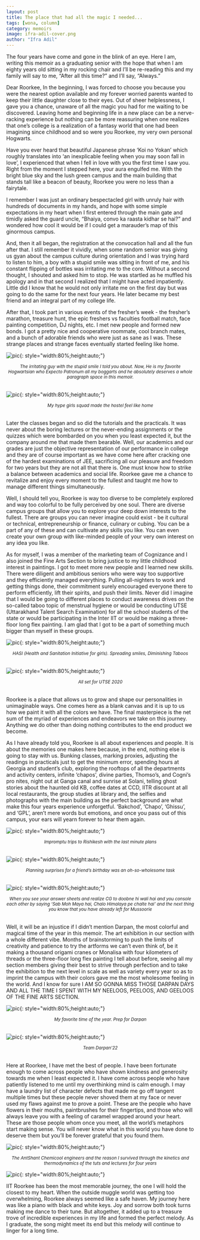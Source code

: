 ```yaml
---
layout: post
title: The place that had all the magic I needed...
tags: [wona, column]
category: memoirs
image: ifra-adil-cover.png
author: "Ifra Adil"
---
```


The four years have come and gone in the blink of an eye. Here I am, writing this memoir as a graduating senior with the hope that when I am eighty years old sitting in my rocking chair and I’ll be re-reading this and my family will say to me, “After all this time?” and I’ll say, “Always.”

Dear Roorkee, In the beginning, I was forced to choose you because you were the nearest option available and my forever worried parents wanted to keep their little daughter close to their eyes. Out of sheer helplessness, I gave you a chance, unaware of all the magic you had for me waiting to be discovered. Leaving home and beginning life in a new place can be a nerve-racking experience but nothing can be more reassuring when one realizes that one’s college is a realization of a fantasy world that one had been imagining since childhood and so were you Roorkee, my very own personal Hogwarts.

Have you ever heard that beautiful Japanese phrase ‘Koi no Yokan’ which roughly translates into ‘an inexplicable feeling when you may soon fall in love’, I experienced that when I fell in love with you the first time I saw you. Right from the moment I stepped here, your aura engulfed me. With the bright blue sky and the lush green campus and the main building that stands tall like a beacon of beauty, Roorkee you were no less than a fairytale.

I remember I was just an ordinary bespectacled girl with unruly hair with hundreds of documents in my hands, and hope with some simple expectations in my heart when I first entered through the main gate and timidly asked the guard uncle, “Bhaiya, convo ka raasta kidhar se hai?” and wondered how cool it would be if I could get a marauder’s map of this ginormous campus.
 
And, then it all began, the registration at the convocation hall and all the fun after that. I still remember it vividly, when some random senior was giving us gyan about the campus culture during orientation and I was trying hard to listen to him, a boy with a stupid smile was sitting in front of me, and his constant flipping of bottles was irritating me to the core. Without a second thought, I shouted and asked him to stop. He was startled as he muffled his apology and in that second I realized that I might have acted impatiently. Little did I know that he would not only irritate me on the first day but was going to do the same for the next four years. He later became my best friend and an integral part of my college life.

After that, I took part in various events of the fresher’s week - the fresher’s marathon, treasure hunt, the epic freshers vs faculties football match, face painting competition, DJ nights, etc. I met new people and formed new bonds. I got a pretty nice and cooperative roommate, cool branch mates, and a bunch of adorable friends who were just as sane as I was. These strange places and strange faces eventually started feeling like home.


![pic](/images/posts/ifra-adil-01.jpeg){: style="width:80%;height:auto;"}<em><small><center>The irritating guy with the stupid smile I told you about. Now, He is my favorite Hogwartsian who Expecto Patronum all my boggarts and he absolutely deserves a whole paragraph space in this memoir.</center></small></em><br />

![pic](/images/posts/ifra-adil-02.jpeg){: style="width:80%;height:auto;"}<em><small><center>My hype girls squad made the hostel feel like home</center></small></em><br />

Later the classes began and so did the tutorials and the practicals. It was never about the boring lectures or the never-ending assignments or the quizzes which were bombarded on you when you least expected it, but the company around me that made them bearable. Well, our academics and our grades are just the objective representation of our performance in college and they are of course important as we have come here after cracking one of the hardest examinations of JEE, sacrificing all our pleasure and freedom for two years but they are not all that there is. One must know how to strike a balance between academics and social life. Roorkee gave me a chance to revitalize and enjoy every moment to the fullest and taught me how to manage different things simultaneously.

Well, I should tell you, Roorkee is way too diverse to be completely explored and way too colorful to be fully perceived by one soul. There are diverse campus groups that allow you to explore your deep down interests to the fullest. There are groups you can never imagine could exist - be it cultural or technical, entrepreneurship or finance, culinary or cubing. You can be a part of any of these and can cultivate any skills you like. You can even create your own group with like-minded people of your very own interest on any idea you like.

As for myself, I was a member of the marketing team of Cognizance and I also joined the Fine Arts Section to bring justice to my little childhood interest in paintings. I got to meet more new people and I learned new skills. There were diligent and ambitious seniors who were way too supportive and they efficiently managed everything. Pulling all-nighters to work and getting things done, their commitment surely encouraged everyone there to perform efficiently, lift their spirits, and push their limits. Never did I imagine that I would be going to different places to conduct awareness drives on the so-called taboo topic of menstrual hygiene or would be conducting UTSE (Uttarakhand Talent Search Examination) for all the school students of the state or would be participating in the Inter IIT or would be making a three-floor long flex painting. I am glad that I got to be a part of something much bigger than myself in these groups.

![pic](/images/posts/ifra-adil-03.jpeg){: style="width:80%;height:auto;"}<em><small><center>HASI (Health and Sanitation Initiative for girls). Spreading smiles, Diminishing Taboos</center></small></em><br />

![pic](/images/posts/ifra-adil-04.jpeg){: style="width:80%;height:auto;"}<em><small><center>All set for UTSE 2020</center></small></em><br />

Roorkee is a place that allows us to grow and shape our personalities in unimaginable ways. One comes here as a blank canvas and it is up to us how we paint it with all the colors we have. The final masterpiece is the net sum of the myriad of experiences and endeavors we take on this journey. Anything we do other than doing nothing contributes to the end product we become.

As I have already told you, Roorkee is all about experiences and people. It is about the memories one makes here because, in the end, nothing else is going to stay with us. Bunking classes, marking proxies, adjusting the readings in practicals just to get the minimum error, spending hours at Georgia and student’s club, exploring the rooftops of all the departments and activity centers, infinite ‘chapos’, divine parties, Thomso’s, and Cogni’s pro nites, night out at Ganga canal and sunrise at Solani, telling ghost stories about the haunted old KB, coffee dates at CCD, IITR discount at all local restaurants, the group studies at library and, the selfies and photographs with the main building as the perfect background are what make this four years experience unforgetful. ‘Bakchod’, ‘Chapo’, ‘Ghissu’, and ‘GPL’, aren’t mere words but emotions, and once you pass out of this campus, your ears will yearn forever to hear them again.

![pic](/images/posts/ifra-adil-05.jpeg){: style="width:80%;height:auto;"}<em><small><center>Impromptu trips to Rishikesh with the last minute plans</center></small></em><br />

![pic](/images/posts/ifra-adil-06.jpeg){: style="width:80%;height:auto;"}<em><small><center>Planning surprises for a friend’s birthday was an oh-so-wholesome task</center></small></em><br />

![pic](/images/posts/ifra-adil-07.jpeg){: style="width:80%;height:auto;"}<em><small><center>When you see your answer sheets and realize CG to doobne hi wali hai and you console each other by saying ‘Sab Moh Maya hai, Chalo Himalaya pe chalte hai’ and the next thing you know that you have already left for Mussoorie</center></small></em><br />

Well, it will be an injustice if I didn’t mention Darpan, the most colorful and magical time of the year in this memoir. The art exhibition in our section with a whole different vibe. Months of brainstorming to push the limits of creativity and patience to try the artforms we can’t even think of, be it making a thousand origami cranes or Monalisa with four kilometers of threads or the three-floor long flex painting I tell about before, seeing all my section members giving their best to strive through perfection and to take the exhibition to the next level in scale as well as variety every year so as to imprint the campus with their colors gave me the most wholesome feeling in the world. And I know for sure I AM SO GONNA MISS THOSE DARPAN DAYS AND ALL THE TIME I SPENT WITH MY NEELOOS, PEELOOS, AND GEELOOS OF THE FINE ARTS SECTION.

![pic](/images/posts/ifra-adil-08.jpeg){: style="width:80%;height:auto;"}<em><small><center>My favorite time of the year. Prep for Darpan</center></small></em><br />

![pic](/images/posts/ifra-adil-09.jpeg){: style="width:80%;height:auto;"}<em><small><center>Team Darpan’22</center></small></em><br />


Here at Roorkee, I have met the best of people. I have been fortunate enough to come across people who have shown kindness and generosity towards me when I least expected it. I have come across people who have patiently listened to me until my overthinking mind is calm enough. I may have a laundry list of character defects that made me go off tangent multiple times but these people never shoved them at my face or never used my flaws against me to prove a point. These are the people who have flowers in their mouths, paintbrushes for their fingertips, and those who will always leave you with a feeling of caramel wrapped around your heart. These are those people whom once you meet, all the world’s metaphors start making sense. You will never know what in this world you have done to deserve them but you’ll be forever grateful that you found them.

![pic](/images/posts/ifra-adil-10.jpg){: style="width:80%;height:auto;"}<em><small><center>The AntShant Chemicool engineers and the reason I survived through the kinetics and thermodynamics of the tuts and lectures for four years</center></small></em>

![pic](/images/posts/ifra-adil-11.jpg){: style="width:80%;height:auto;"}<br />

IIT Roorkee has been the most memorable journey, the one I will hold the closest to my heart. When the outside muggle world was getting too overwhelming, Roorkee always seemed like a safe haven. My journey here was like a piano with black and white keys. Joy and sorrow both took turns making me dance to their tune. But altogether, it added up to a treasure trove of incredible experiences in my life and formed the perfect melody. As I graduate, the song might meet its end but this melody will continue to linger for a long time.
